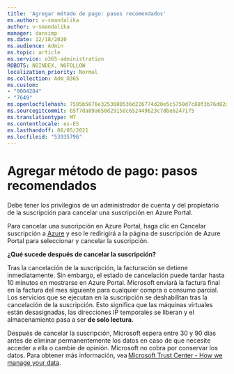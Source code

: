 ```yaml
---
title: 'Agregar método de pago: pasos recomendados'
ms.author: v-smandalika
author: v-smandalika
manager: dansimp
ms.date: 12/18/2020
ms.audience: Admin
ms.topic: article
ms.service: o365-administration
ROBOTS: NOINDEX, NOFOLLOW
localization_priority: Normal
ms.collection: Adm_O365
ms.custom:
- "9004284"
- "7649"
ms.openlocfilehash: 7595b5676e3253600536d226774d20e5c5750d7c88f3b76d82d82c320fb295a8
ms.sourcegitcommit: b5f7da89a650d2915dc652449623c78be6247175
ms.translationtype: MT
ms.contentlocale: es-ES
ms.lasthandoff: 08/05/2021
ms.locfileid: "53935796"
---
```

# <a name="add-payment-method---recommended-steps"></a>Agregar método de pago: pasos recomendados

Debe tener los privilegios de un administrador de cuenta y del propietario de la suscripción para cancelar una suscripción en Azure Portal. 

Para cancelar una suscripción en Azure Portal, haga clic  en Cancelar suscripción a [Azure](https://ms.portal.azure.com/#blade/Microsoft_Azure_Billing/SubscriptionsBlade) y eso le redirigirá a la página de suscripción de Azure Portal para seleccionar y cancelar la suscripción. 

**¿Qué sucede después de cancelar la suscripción?** 

Tras la cancelación de la suscripción, la facturación se detiene inmediatamente. Sin embargo, el estado de cancelación puede tardar hasta 10 minutos en mostrarse en Azure Portal. Microsoft enviará la factura final en la factura del mes siguiente para cualquier compra o consumo parcial. Los servicios que se ejecutan en la suscripción se deshabilitan tras la cancelación de la suscripción. Esto significa que las máquinas virtuales están desasignadas, las direcciones IP temporales se liberan y el almacenamiento pasa a ser **de solo lectura.** 

Después de cancelar la suscripción, Microsoft espera entre 30 y 90 días antes de eliminar permanentemente los datos en caso de que necesite acceder a ella o cambie de opinión. Microsoft no cobra por conservar los datos. Para obtener más información, vea [Microsoft Trust Center - How we manage your data](https://www.microsoft.com/trust-center/privacy/data-management#leave).



